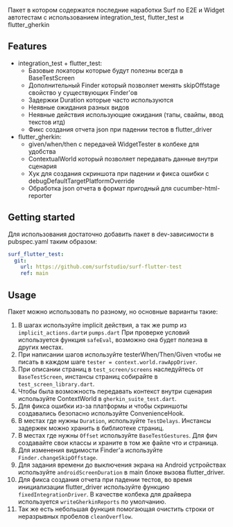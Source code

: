 Пакет в котором содержатся последние наработки Surf по Е2Е и Widget автотестам с использованием
integration_test, flutter_test и flutter_gherkin

## Features

- integration_test + flutter_test:
    - Базовые локаторы которые будут полезны всегда в BaseTestScreen
    - Дополнительный Finder который позволяет менять skipOffstage свойство у существующих Finder'ов
    - Задержки Duration которые часто используются
    - Неявные ожидания разных видов
    - Неявные действия использующие ожидания (тапы, свайпы, ввод текстов итд)
    - Фикс создания отчета json при падении тестов в flutter_driver
- flutter_gherkin:
    - given/when/then с передачей WidgetTester в колбеке для удобства
    - ContextualWorld который позволяет передавать данные внутри сценария
    - Хук для создания скриншота при падении и фикса ошибки с debugDefaultTargetPlatformOverride
    - Обработка json отчета в формат пригодный для cucumber-html-reporter

## Getting started

Для использования достаточно добавить пакет в dev-зависимости в pubspec.yaml таким образом:

```yaml
surf_flutter_test:
  git:
    url: https://github.com/surfstudio/surf-flutter-test
    ref: main
```

## Usage

Пакет можно использовать по разному, но основные варианты такие:

1. В шагах используйте implicit действия, а так же pump из `implicit_actions.dart`и `pumps.dart`
   При проверке условий используется функция `safeEval`, возможно она будет полезна в других местах.
2. При написании шагов используйте testerWhen/Then/Given чтобы не писать в каждом
   шаге `tester = context.world.rawAppDriver`.
3. При описании страниц в `test_screen/screens` наследуйтесь от `BaseTestScreen`, инстансы страниц собирайте
   в `test_screen_library.dart`.
4. Чтобы была возможность передавать контекст внутри сценария используйте ContextWorld в `gherkin_suite_test.dart`.
5. Для фикса ошибки из-за платформы и чтобы скриншоты создавались безопасно используйте ConvenienceHook.
6. В местах где нужны `Duration`, используйте `TestDelays`. Инстансы задержек можно хранить в библиотеке страниц.
7. В местах где нужны `Offset` используйте `BaseTestGestures`. Для фич создавайте свои классы и храните в том же файле что и страница.
8. Для изменения видимости Finder'а используйте `Finder.changeSkipOffstage`.
9. Для задания времени до выключения экрана на Android устройствах используйте `androidScreenDuration` в main блоке
   вызова flutter_driver.
10. Для фикса создания отчета при падении тестов, во время инициализации flutter_driver используйте
    функцию `fixedIntegrationDriver`.
    В качестве колбека для драйвера используется `writeGherkinReports` по умолчанию.
11. Так же есть небольшая функция помогающая очистить строки от неразрывных пробелов `cleanOverflow`.
